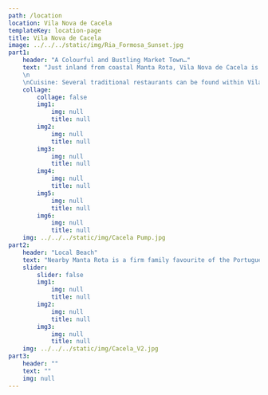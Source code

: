 ```yaml
---
path: /location
location: Vila Nova de Cacela
templateKey: location-page
title: Vila Nova de Cacela
image: ../../../static/img/Ria_Formosa_Sunset.jpg
part1: 
    header: "A Colourful and Bustling Market Town…"
    text: "Just inland from coastal Manta Rota, Vila Nova de Cacela is a compact Algarvian town offering all amenities and facilities. With a colourful morning market and a plentiful supply of local cafes and unfussy eateries, this is an authentic holiday base to enjoy and benefits further to being within touching distance of the beautiful sandy beaches at Manta Rota.!
    \n
    \nCuisine: Several traditional restaurants can be found within Vila Nova itself while a further selection can be found along the road into Manta Rota and at the beach too."
    collage:
        collage: false
        img1: 
            img: null
            title: null
        img2: 
            img: null
            title: null
        img3: 
            img: null
            title: null
        img4: 
            img: null
            title: null
        img5: 
            img: null
            title: null
        img6: 
            img: null
            title: null
    img: ../../../static/img/Cacela Pump.jpg
part2:
    header: "Local Beach"
    text: "Nearby Manta Rota is a firm family favourite of the Portuguese, offering Blue Flag standards, golden sands and a gently sloping shelf into the clear blue waters of the Atlantic."
    slider:
        slider: false
        img1: 
            img: null
            title: null
        img2: 
            img: null
            title: null
        img3: 
            img: null
            title: null
    img: ../../../static/img/Cacela_V2.jpg
part3:
    header: ""
    text: ""
    img: null
---
```

